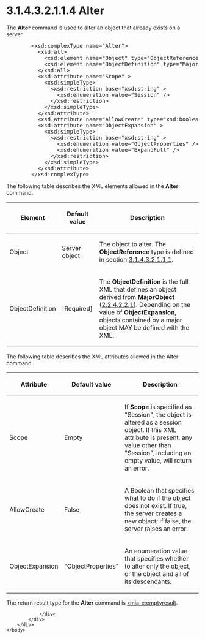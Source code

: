 <html dir="LTR" xmlns:mshelp="http://msdn.microsoft.com/mshelp" xmlns:ddue="http://ddue.schemas.microsoft.com/authoring/2003/5" xmlns:xlink="http://www.w3.org/1999/xlink" xmlns:tool="http://www.microsoft.com/tooltip">
    <head>
        <meta http-equiv="Content-Type" content="text/html; CHARSET=utf-8"></meta>
        <meta name="save" content="history"></meta>
        <title>3.1.4.3.2.1.1.4 Alter</title>
        <xml>
            <mshelp:toctitle title="3.1.4.3.2.1.1.4 Alter"></mshelp:toctitle>
            <mshelp:rltitle title="[MS-SSAS]: Alter"></mshelp:rltitle>
            <mshelp:keyword index="A" term="374a42e4-3a0c-4eb0-ae9f-6650e23704f3"></mshelp:keyword>
            <mshelp:attr name="DCSext.ContentType" value="open specification"></mshelp:attr>
            <mshelp:attr name="AssetID" value="374a42e4-3a0c-4eb0-ae9f-6650e23704f3"></mshelp:attr>
            <mshelp:attr name="TopicType" value="kbRef"></mshelp:attr>
            <mshelp:attr name="DCSext.Title" value="[MS-SSAS]: Alter" />
        </xml>
    </head>
    <body>
        <div id="header">
            <h1 class="heading">3.1.4.3.2.1.1.4 Alter</h1>
        </div>
        <div id="mainSection">
            <div id="mainBody">
                <div id="allHistory" class="saveHistory"></div>
                <div id="sectionSection0" class="section" name="collapseableSection">
                    

<p>The <b>Alter</b> command is used to alter an object that
already exists on a server.</p>

<dl>
<dd>
<div><pre>   &lt;xsd:complexType name=&quot;Alter&quot;&gt;
     &lt;xsd:all&gt;
       &lt;xsd:element name=&quot;Object&quot; type=&quot;ObjectReference&quot; minOccurs=&quot;0&quot; /&gt;
       &lt;xsd:element name=&quot;ObjectDefinition&quot; type=&quot;MajorObject&quot; /&gt;
     &lt;/xsd:all&gt;
     &lt;xsd:attribute name=&quot;Scope&quot; &gt;
       &lt;xsd:simpleType&gt;
         &lt;xsd:restriction base=&quot;xsd:string&quot; &gt;
           &lt;xsd:enumeration value=&quot;Session&quot; /&gt;
         &lt;/xsd:restriction&gt;
       &lt;/xsd:simpleType&gt;
     &lt;/xsd:attribute&gt;
     &lt;xsd:attribute name=&quot;AllowCreate&quot; type=&quot;xsd:boolean&quot; /&gt;
     &lt;xsd:attribute name=&quot;ObjectExpansion&quot; &gt;
       &lt;xsd:simpleType&gt;
         &lt;xsd:restriction base=&quot;xsd:string&quot; &gt;
           &lt;xsd:enumeration value=&quot;ObjectProperties&quot; /&gt;
           &lt;xsd:enumeration value=&quot;ExpandFull&quot; /&gt;
         &lt;/xsd:restriction&gt;
       &lt;/xsd:simpleType&gt;
     &lt;/xsd:attribute&gt;
   &lt;/xsd:complexType&gt;
</pre></div>
</dd></dl>

<p>The following table describes the XML elements allowed in
the <b>Alter</b> command.</p>

<table>
 <thead>
  <tr>
   <th>
   <p>Element</p>
   </th>
   <th>
   <p>Default value</p>
   </th>
   <th>
   <p>Description</p>
   </th>
  </tr>
 </thead>
 <tr>
  <td>
  <p>Object</p>
  </td>
  <td>
  <p>Server object</p>
  </td>
  <td>
  <p>The object to alter. The <b>ObjectReference</b> type
  is defined in section <a href="26834101-a86b-4365-8e58-d6e4a6ad377d.md">3.1.4.3.2.1.1.1</a>.</p>
  </td>
 </tr>
 <tr>
  <td>
  <p>ObjectDefinition</p>
  </td>
  <td>
  <p>[Required]</p>
  </td>
  <td>
  <p>The <b>ObjectDefinition</b> is the full XML that
  defines an object derived from <b>MajorObject</b> (<a href="b38dcecd-e3a9-4c61-bd35-a7a426ca794e.md">2.2.4.2.2.1</a>). Depending
  on the value of <b>ObjectExpansion</b>, objects contained by a major object
  MAY be defined with the XML.</p>
  </td>
 </tr>
</table>

<p>The following table describes the XML attributes allowed in
the Alter command.</p>

<table>
 <thead>
  <tr>
   <th>
   <p>Attribute</p>
   </th>
   <th>
   <p>Default value</p>
   </th>
   <th>
   <p>Description</p>
   </th>
  </tr>
 </thead>
 <tr>
  <td>
  <p>Scope</p>
  </td>
  <td>
  <p>Empty</p>
  </td>
  <td>
  <p>If <b>Scope</b> is specified as &quot;Session&quot;,
  the object is altered as a session object. If this XML attribute is present,
  any value other than &quot;Session&quot;, including an empty value, will
  return an error.</p>
  </td>
 </tr>
 <tr>
  <td>
  <p>AllowCreate</p>
  </td>
  <td>
  <p>False</p>
  </td>
  <td>
  <p>A Boolean that specifies what to do if the object does
  not exist. If true, the server creates a new object; if false, the server
  raises an error.</p>
  </td>
 </tr>
 <tr>
  <td>
  <p>ObjectExpansion</p>
  </td>
  <td>
  <p>&quot;ObjectProperties&quot;</p>
  </td>
  <td>
  <p>An enumeration value that specifies whether to alter
  only the object, or the object and all of its descendants.</p>
  </td>
 </tr>
</table>

<p>The return result type for the <b>Alter</b> command is <a href="e2751688-2c1a-479c-85b4-54bb909183aa.md">xmla-e:emptyresult</a>.</p>


                </div>
            </div>
        </div>
    </body>
</html>